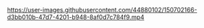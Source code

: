 

https://user-images.githubusercontent.com/44880102/150702166-d3bb010b-47d7-4201-b948-8af0d7c784f9.mp4

